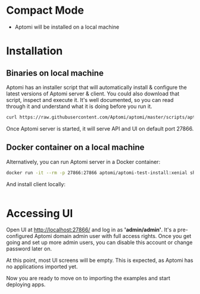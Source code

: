 # Compact Mode
* Aptomi will be installed on a local machine 

# Installation

## Binaries on local machine
Aptomi has an installer script that will automatically install & configure the latest versions of Aptomi server & client. You could also download that script, inspect and execute it. It's well documented, so you can read through it and understand what it is doing before you run it.
```bash
curl https://raw.githubusercontent.com/Aptomi/aptomi/master/scripts/aptomi_install.sh | bash && aptomi server
```
Once Aptomi server is started, it will serve API and UI on default port 27866.

## Docker container on a local machine
Alternatively, you can run Aptomi server in a Docker container: 
```bash
docker run -it --rm -p 27866:27866 aptomi/aptomi-test-install:xenial sh -c 'curl https://raw.githubusercontent.com/Aptomi/aptomi/master/scripts/aptomi_install.sh | bash && aptomi server'
```

And install client locally:
```

```

# Accessing UI
Open UI at [http://localhost:27866/](http://localhost:27866/) and log in as **'admin/admin'**. It's a pre-configured Aptomi domain admin user with full access rights. Once you get going and set up more admin users, you can disable this account or change password later on.

At this point, most UI screens will be empty. This is expected, as Aptomi has no applications imported yet.

Now you are ready to move on to importing the examples and start deploying apps.
